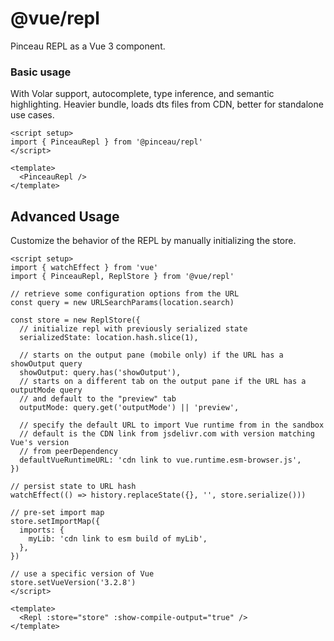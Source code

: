 # @vue/repl

Pinceau REPL as a Vue 3 component.


### Basic usage

With Volar support, autocomplete, type inference, and semantic highlighting. Heavier bundle, loads dts files from CDN, better for standalone use cases.

```vue
<script setup>
import { PinceauRepl } from '@pinceau/repl'
</script>

<template>
  <PinceauRepl />
</template>
```

## Advanced Usage

Customize the behavior of the REPL by manually initializing the store.

```vue
<script setup>
import { watchEffect } from 'vue'
import { PinceauRepl, ReplStore } from '@vue/repl'

// retrieve some configuration options from the URL
const query = new URLSearchParams(location.search)

const store = new ReplStore({
  // initialize repl with previously serialized state
  serializedState: location.hash.slice(1),

  // starts on the output pane (mobile only) if the URL has a showOutput query
  showOutput: query.has('showOutput'),
  // starts on a different tab on the output pane if the URL has a outputMode query
  // and default to the "preview" tab
  outputMode: query.get('outputMode') || 'preview',

  // specify the default URL to import Vue runtime from in the sandbox
  // default is the CDN link from jsdelivr.com with version matching Vue's version
  // from peerDependency
  defaultVueRuntimeURL: 'cdn link to vue.runtime.esm-browser.js',
})

// persist state to URL hash
watchEffect(() => history.replaceState({}, '', store.serialize()))

// pre-set import map
store.setImportMap({
  imports: {
    myLib: 'cdn link to esm build of myLib',
  },
})

// use a specific version of Vue
store.setVueVersion('3.2.8')
</script>

<template>
  <Repl :store="store" :show-compile-output="true" />
</template>
```
